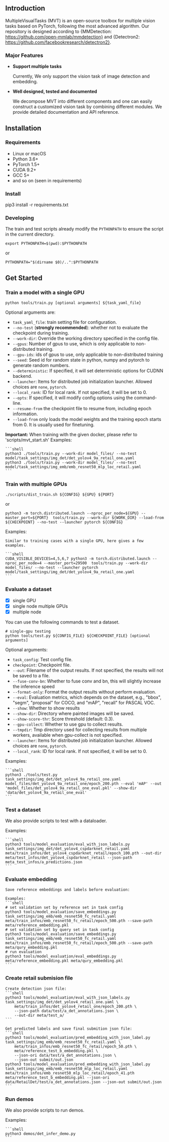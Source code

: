 ## Introduction

  MultipleVisualTasks (MVT) is an open-source toolbox for multiple vision tasks based on PyTorch, following the most advanced algorithm. Our repository is designed according to {MMDetection: https://github.com/open-mmlab/mmdetection} and {Detectron2: https://github.com/facebookresearch/detectron2}.

### Major Features

- **Support multiple tasks**

  Currently, We only support the vision task of image detection and embedding. 

- **Well designed, tested and documented**

  We decompose MVT into different components and one can easily construct a customized vision task by combining different modules.
  We provide detailed documentation and API reference.


## Installation

### Requirements

- Linux or macOS
- Python 3.6+
- PyTorch 1.5+
- CUDA 9.2+
- GCC 5+
- and so on (seen in requirements)

### Install

pip3 install -r requirements.txt

### Developing

The train and test scripts already modify the `PYTHONPATH` to ensure the script in the current directory.

```shell
export PYTHONPATH=$(pwd):$PYTHONPATH
```
or

```shell
PYTHONPATH="$(dirname $0)/..":$PYTHONPATH
```

## Get Started

### Train a model with a single GPU

  ```shell
  python tools/train.py [optional arguments] ${task_yaml_file} 
  ```
  Optional arguments are:

  - `task_yaml_file`: train setting file for configuration.
  - `--no-test` (**strongly recommended**): whether not to evaluate the checkpoint during training.
  - `--work-dir`: Override the working directory specified in the config file.
  - `--gpus`: Number of gpus to use, which is only applicable to non-distributed training.
  - `--gpu-ids`: ids of gpus to use, only applicable to non-distributed training
  - `--seed`: Seed id for random state in python, numpy and pytorch to generate random numbers.
  - `--deterministic`: If specified, it will set deterministic options for CUDNN backend.
  - `--launcher`: Items for distributed job initialization launcher. Allowed choices are `none`, `pytorch`. 
  - `--local_rank`: ID for local rank. If not specified, it will be set to 0.
  - `--opts`: If specified, it will modify config options using the command-line.
  - `--resume-from` the checkpoint file to resume from, including epoch information.
  - `--load-from` only loads the model weights and the training epoch starts from 0. It is usually used for finetuning.

  **Important:** When training with the given docker, please refer to 'scripts/mvt_start.sh' 
  Examples:

    ```shell
    python3 ./tools/train.py --work-dir model_files/ --no-test model/task_settings/img_det/det_yolov4_9a_retail_one.yaml
    python3 ./tools/train.py --work-dir model_files/ --no-test model/task_settings/img_emb/emb_resnet50_mlp_loc_retail.yaml
    ```

### Train with multiple GPUs

  ```shell
  ./scripts/dist_train.sh ${CONFIG} ${GPU} ${PORT} 
  ```
  or

  ```shell
  python3 -m torch.distributed.launch --nproc_per_node=${GPU} --master_port=${PORT}  tools/train.py --work-dir ${WORK_DIR} --load-from ${CHECKPOINT} --no-test --launcher pytorch ${CONFIG} 
  ```
  Examples:

    Similar to training cases with a single GPU, here gives a few examples.

    ```shell
    CUDA_VISIBLE_DEVICES=4,5,6,7 python3 -m torch.distributed.launch --nproc_per_node=4 --master_port=29500  tools/train.py --work-dir model_files/ --no-test --launcher pytorch model/task_settings/img_det/det_yolov4_9a_retail_one.yaml
    ```

### Evaluate a dataset

  - [x] single GPU
  - [x] single node multiple GPUs
  - [x] multiple node

  You can use the following commands to test a dataset.

  ```shell
  # single-gpu testing
  python tools/test.py ${CONFIG_FILE} ${CHECKPOINT_FILE} [optional arguments]
  ```

  Optional arguments:

  - `task_config`: Test config file.
  - `checkpoint`: Checkpoint file.
  - `--out`: Filename of the output results. If not specified, the results will not be saved to a file.
  - `--fuse-conv-bn`: Whether to fuse conv and bn, this will slightly increase the inference speed
  - `--format-only`: Format the output results without perform evaluation. 
  - `--eval`: Evaluation metrics, which depends on the dataset, e.g., "bbox", "segm", "proposal" for COCO, and "mAP", "recall" for PASCAL VOC.
  - `--show`: Whether to show results
  - `--show-dir`: Directory where painted images will be saved.
  - `--show-score-thr`: Score threshold (default: 0.3).
  - `--gpu-collect`: Whether to use gpu to collect results.
  - `--tmpdir`: Tmp directory used for collecting results from multiple workers, available when gpu-collect is not specified.
  - `--launcher`: Items for distributed job initialization launcher. Allowed choices are `none`, `pytorch`.
  - `--local_rank`: ID for local rank. If not specified, it will be set to 0.

  Examples:

    ```shell
    python3 ./tools/test.py task_settings/img_det/det_yolov4_9a_retail_one.yaml  model_files/det_yolov4_9a_retail_one/epoch_200.pth --eval 'mAP' --out 'model_files/det_yolov4_9a_retail_one_eval.pkl' --show-dir 'data/det_yolov4_9a_retail_one_eval'
    ```

### Test a dataset

  We also provide scripts to test with a dataloader.

  Examples:

    ```shell
    python3 tools/model_evaluation/eval_with_json_labels.py task_settings/img_det/det_yolov4_cspdarknet_retail.yaml meta/train_infos/det_yolov4_cspdarknet_retail/epoch_100.pth --out-dir meta/test_infos/det_yolov4_cspdarknet_retail --json-path meta_test_infos/a_predictions.json
    ```

### Evaluate embedding
    
    Save reference embeddings and labels before evaluation:
    
    Examples:
    ```shell
    # set validation set by reference set in task config
    python3 tools/model_evaluation/save_embeddings.py task_settings/img_emb/emb_resnet50_fc_retail.yaml meta/train_infos/emb_resnet50_fc_retail/epoch_500.pth --save-path meta/reference_embedding.pkl
    # set validation set by query set in task config
    python3 tools/model_evaluation/save_embeddings.py task_settings/img_emb/emb_resnet50_fc_retail.yaml meta/train_infos/emb_resnet50_fc_retail/epoch_500.pth --save-path meta/qury_embedding.pkl
    # run evaluation
    python3 tools/model_evaluation/eval_embeddings.py meta/reference_embedding.pkl meta/qury_embedding.pkl
    ```

### Create retail submision file
    Create detection json file:
    ```shell
    python3 tools/model_evaluation/eval_with_json_labels.py task_settings/img_det/det_yolov4_retail_one.yaml \
        meta/train_infos/det_yolov4_retail_one/epoch_200.pth \
        --json-path data/test/a_det_annotations.json \
        --out-dir meta/test_a/
    ```
   
    Get predicted labels and save final submition json file:
    ```shell
    python3 tools/model_evaluation/pred_embedding_with_json_label.py task_settings/img_emb/emb_resnet50_fc_retail.yaml \
        meta/train_infos/emb_resnet50_fc_retail/epoch_50.pth \
        meta/reference_test_b_embedding.pkl \
        --json-ori data/test/a_det_annotations.json \
        --json-out submit/out.json
    python3 tools/model_evaluation/pred_embedding_with_json_label.py task_settings/img_emb/emb_resnet50_mlp_loc_retail.yaml meta/train_infos/emb_resnet50_mlp_loc_retail/epoch_41.pth meta/reference_test_b_embedding.pkl --json-ori data/RetailDet/test/a_det_annotations.json --json-out submit/out.json
    ```

### Run demos

  We also provide scripts to run demos.

  Examples:

    ```shell
    python3 demos/det_infer_demo.py 
    ```
